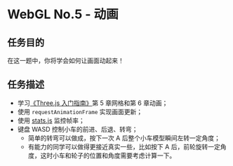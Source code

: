 # WebGL No.5 - 动画

## 任务目的
在这一题中，你将学会如何让画面动起来！

## 任务描述
* 学习[《Three.js 入门指南》](http://www.ituring.com.cn/article/47975)第 5 章网格和第 6 章动画；
* 使用 `requestAnimationFrame` 实现画面更新；
* 使用 [stats.js](https://github.com/mrdoob/stats.js) 监控帧率；
* 键盘 WASD 控制小车的前进、后退、转弯；
    * 简单的转弯可以做成，按下一次 A 后整个小车模型瞬间左转一定角度；
    * 有能力的同学可以做得更接近真实一些，比如按下 A 后，前轮旋转一定角度，这时小车和轮子的位置和角度需要考虑计算一下。
